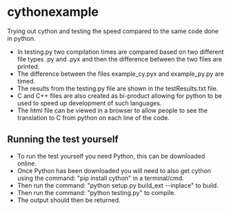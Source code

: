 # cythonexample
Trying out cython and testing the speed compared to the same code done in python.

- In testing.py two compilation times are compared based on two different file types .py and .pyx and then the difference between the two files are printed.
- The difference between the files example_cy.pyx and example_py.py are timed.
- The results from the testing.py file are shown in the testResults.txt file.
- C and C++ files are also created as bi-product allowing for python to be used to speed up development of such languages.
- The html file can be viewed in a browser to allow people to see the translation to C from python on each line of the code.

## Running the test yourself

- To run the test yourself you need Python, this can be downloaded online.
- Once Python has been downloaded you will need to also get cython using the command: "pip install cython" in a terminal/cmd.
- Then run the command: "python setup.py build_ext --inplace" to build.
- Then run the command: "python testing.py" to compile.
- The output should then be returned.

